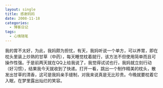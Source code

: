 ```yaml
---
layout: single
title: 感谢妈妈
date: 2008-11-18
categories:
  - 博客日记
tags:
  - 心情随笔
---
```


我的胃不太好，为此，我妈颇为担忧，有天，我妈听说一个单方，可以养胃，即在枕头里装上炒熟的甘草（中药），每天睡觉枕着就行，该方法不但使用简单而且可操作性强。于是前两天就在QQ上给我说了，我觉得试试也行，我妈就立刻行动（好习惯），结果我今天就收到了快递。打开一看，跳出一个制作精美的枕头，散发出甘草的清香，这可是我妈亲手缝制，对我来说真是无比珍贵。今晚就要枕着它入眠，在梦里露出灿烂的笑容。
